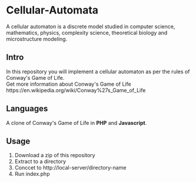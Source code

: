 # Cellular-Automata
A cellular automaton is a discrete model studied in computer science, mathematics, physics, complexity science, theoretical biology and microstructure modeling.

<h2>Intro</h2>
In this repository you will implement a cellular automaton as per the rules of Conway's Game of Life.<br>
Get more information about Conway's Game of Life https://en.wikipedia.org/wiki/Conway%27s_Game_of_Life

<h2>Languages</h2>
A clone of Conway's Game of Life in <strong>PHP</strong> and <strong>Javascript</strong>.<br>

<h2>Usage</h2>
<ol>
<li>Download a zip of this repository</li>
<li>Extract to a directory</li>
<li>Conccet to http://local-server/directory-name</li>
<li>Run index.php</li>
</ol>
